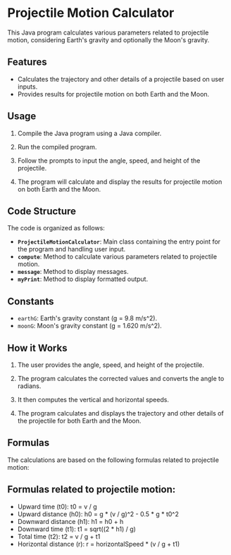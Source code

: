 # Projectile Motion Calculator

This Java program calculates various parameters related to projectile motion, considering Earth's gravity and optionally the Moon's gravity.

## Features

- Calculates the trajectory and other details of a projectile based on user inputs.
- Provides results for projectile motion on both Earth and the Moon.

## Usage

1. Compile the Java program using a Java compiler.

2. Run the compiled program.

3. Follow the prompts to input the angle, speed, and height of the projectile.

4. The program will calculate and display the results for projectile motion on both Earth and the Moon.

## Code Structure

The code is organized as follows:

- **`ProjectileMotionCalculator`**: Main class containing the entry point for the program and handling user input.
- **`compute`**: Method to calculate various parameters related to projectile motion.
- **`message`**: Method to display messages.
- **`myPrint`**: Method to display formatted output.

## Constants

- `earthG`: Earth's gravity constant (g = 9.8 m/s^2).
- `moonG`: Moon's gravity constant (g = 1.620 m/s^2).

## How it Works

1. The user provides the angle, speed, and height of the projectile.

2. The program calculates the corrected values and converts the angle to radians.

3. It then computes the vertical and horizontal speeds.

4. The program calculates and displays the trajectory and other details of the projectile for both Earth and the Moon.

## Formulas

The calculations are based on the following formulas related to projectile motion:

## Formulas related to projectile motion:

- Upward time (t0): t0 = v / g
- Upward distance (h0): h0 = g * (v / g)^2 - 0.5 * g * t0^2
- Downward distance (h1): h1 = h0 + h
- Downward time (t1): t1 = sqrt((2 * h1) / g)
- Total time (t2): t2 = v / g + t1
- Horizontal distance (r): r = horizontalSpeed * (v / g + t1)
